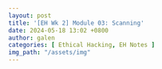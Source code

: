 ```yaml
---
layout: post
title: '[EH Wk 2] Module 03: Scanning'
date: 2024-05-18 13:02 +0800
author: galen
categories: [ Ethical Hacking, EH Notes ]
img_path: "/assets/img"
---
```

